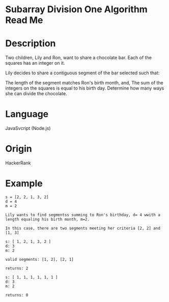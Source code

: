 # Subarray Division One Algorithm Read Me

# Description

Two children, Lily and Ron, want to share a chocolate bar. Each of the squares has an integer on it.

Lily decides to share a contiguous segment of the bar selected such that:

The length of the segment matches Ron's birth month, and,
The sum of the integers on the squares is equal to his birth day.
Determine how many ways she can divide the chocolate.

# Language

JavaSvcript (Node.js)

# Origin

HackerRank

# Example

```
s = [2, 2, 1, 3, 2]
d = 4
m = 2

Lily wants to find segmentss summing to Ron's birthday, d= 4 wwith a length equaling his birth month, m=2.

In this case, there are two segments meeting her criteria [2, 2] and [1, 3]
```

```
s: [ 1, 2, 1, 3, 2 ]
d: 3
m: 2

valid segments: [1, 2], [2, 1]

returns: 2
```

```
s: [ 1, 1, 1, 1, 1, 1 ]
d: 3
m: 2

returns: 0
```